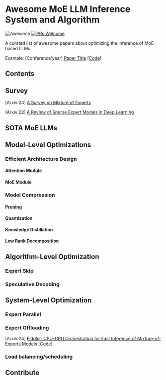 # Awesome MoE LLM Inference System and Algorithm
![Awesome](https://awesome.re/badge.svg)
[![PRs Welcome](https://img.shields.io/badge/PRs-welcome-brightgreen.svg)](https://github.com/JustQJ/awesome-moe-inference/pulls)

A curated list of awesome papers about optimizing the inference of MoE-based LLMs.

Example: [Conference'year] [Paper Title]() [[Code]()]

## Contents


## Survey
[Arxiv'24] [A Survey on Mixture of Experts](https://arxiv.org/abs/2407.06204)

[Arxiv'22] [A Review of Sparse Expert Models in Deep Learning](https://arxiv.org/abs/2209.01667)

## SOTA MoE LLMs




## Model-Level Optimizations

### Efficient Architecture Design

#### Attention Module

#### MoE Module


### Model Compression

#### Pruning
#### Quantization
#### Knowledge Distillation
#### Low Rank Decomposition

## Algorithm-Level Optimization

### Expert Skip
### Speculative Decoding


## System-Level Optimization

### Expert Parallel

### Expert Offloading

[Arxiv'24] [Fiddler: CPU-GPU Orchestration for Fast Inference of Mixture-of-Experts Models](https://arxiv.org/abs/2402.07033) [[Code](https://github.com/efeslab/fiddler)]




### Load balancing/scheduling

## Contribute

